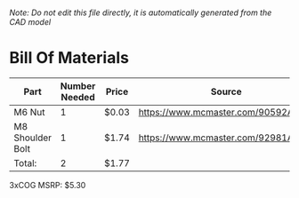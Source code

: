###### Note: Do not edit this file directly, it is automatically generated from the CAD model 
# Bill Of Materials 
 |Part|Number Needed|Price|Source| 
 |----|----------|-----|-----|
|M6 Nut|1|$0.03|https://www.mcmaster.com/90592A016/|
|M8 Shoulder Bolt|1|$1.74|https://www.mcmaster.com/92981A204/|
|Total: |2|$1.77| |

 3xCOG MSRP: $5.30